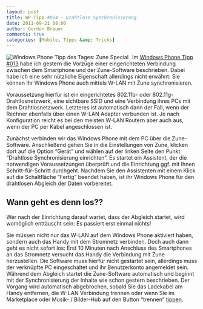 ```yaml
---
layout: post
title: WP-Tipp #014 – Drahtlose Synchronisierung
date: 2011-09-21 08:00
author: Gordon Breuer
comments: true
categories: [Mobile, Tipps &amp; Tricks]
---
```

<p><img style="margin: 0px 10px 0px 0px; display: inline; float: left" title="" alt="Windows Phone Tipp des Tages: Zune Special" align="left" src="http://anheledirwp.blob.core.windows.net/wordpress/2011/09/zune2.png" /></p>  <p>Im <a href="/post/2011/09/20/WP7-Tipp-013-%E2%80%93-Art-der-Verbindung-auswahlen.aspx">Windows Phone Tipp #013</a> habe ich gestern die Vorzüge einer eingerichteten Verbindung zwischen dem Smartphone und der Zune-Software beschrieben. Dabei habe ich eine sehr nützliche Eigenschaft allerdings nicht erwähnt: Sie können Ihr Windows Phone auch mittels W-LAN mit Zune synchronisieren.</p>  <p>Voraussetzung hierfür ist ein eingerichtetes 802.11b- oder 802.11g-Drahtlosnetzwerk, eine sichtbare SSID und eine Verbindung ihres PCs mit dem Drahtlosnetzwerk. Letzteres ist automatisch dann der Fall, wenn der Rechner ebenfalls über einen W-LAN Adapter verbunden ist. Je nach Konfiguration reicht es bei den meisten W-LAN Routern aber auch aus, wenn der PC per Kabel angeschlossen ist.</p>  <p>Zunächst verbinden wir das Windows Phone mit dem PC über die Zune-Software. Anschließend gehen Sie in die Einstellungen von Zune, klicken dort auf die Option “Gerät” und wählen auf der linken Seite den Punkt “Drahtlose Synchronisierung einrichten”. Es startet ein Assistent, der die notwendigen Voraussetzungen überprüft und die Einrichtung ggf. mit Ihnen Schritt-für-Schritt durchgeht. Nachdem Sie den Assistenten mit einem Klick auf die Schaltfläche “Fertig” beendet haben, ist ihr Windows Phone für den drahtlosen Abgleich der Daten vorbereitet.</p>  <h2>Wann geht es denn los??</h2>  <p>Wer nach der Einrichtung darauf wartet, dass der Abgleich startet, wird womöglich enttäuscht sein: Es passiert erst einmal nichts!</p>  <p>Sie müssen nicht nur das W-LAN auf dem Windows Phone aktiviert haben, sondern auch das Handy mit dem Stromnetz verbinden. Doch auch dann geht es nicht sofort los: Erst 10 Minuten nach Anschluss des Smartphones an das Stromnetz versucht das Handy die Verbindung mit Zune herzustellen. Die Software muss hierfür nicht gestartet sein, allerdings muss der verknüpfte PC eingeschaltet und ihr Benutzerkonto angemeldet sein. Während dem Abgleich startet die Zune-Software automatisch und beginnt mit der Synchronisierung der Inhalte wie schon gestern beschrieben. Der Vorgang wird automatisch abgebrochen, sobald Sie das Ladekabel am Handy entfernen, die W-LAN Verbindung trennen oder wenn Sie im Marketplace oder Musik- / Bilder-Hub auf den Button “trennen” <a href="/post/2011/09/12/WP7-Tipp-007-%E2%80%93-Standard-Gesten.aspx">tippen</a>. </p>

